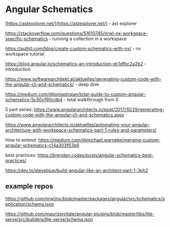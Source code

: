 # Angular Schematics

[https://astexplorer.net/](https://astexplorer.net/) - ast explorer

https://stackoverflow.com/questions/51610745/nrwl-nx-workspace-specific-schematics - running a collection in a workspace

https://auth0.com/blog/create-custom-schematics-with-nx/ - nx workspace tutorial

https://blog.angular.io/schematics-an-introduction-dc1dfbc2a2b2 - introduction

https://www.softwarearchitekt.at/aktuelles/generating-custom-code-with-the-angular-cli-and-schematics/ - deep dive

https://medium.com/@tomastrajan/total-guide-to-custom-angular-schematics-5c50cf90cdb4 - total walkthrough from 0

5 part series: https://www.angulararchitects.io/post/2017/10/29/generating-custom-code-with-the-angular-cli-and-schematics.aspx

https://www.angulararchitects.io/aktuelles/automating-your-angular-architecture-with-workspace-schematics-part-1-rules-and-parameters/

How to extend: https://medium.com/@michael.warneke/merging-custom-angular-schematics-c14a303f63b6

best practices: https://brenden.codes/posts/angular-schematics-best-practices/

https://dev.to/steveblue/build-angular-like-an-architect-part-1-3ph2

## example repos

https://github.com/nrwl/nx/blob/master/packages/angular/src/schematics/application/schema.json

https://github.com/mauriziovitale/angular-plugins/blob/master/libs/lite-serve/src/builders/lite-serve/schema.json
